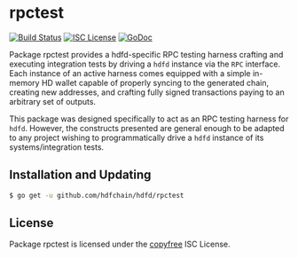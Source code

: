 rpctest
=======

[![Build Status](https://github.com/hdfchain/hdfd/workflows/Build%20and%20Test/badge.svg)](https://github.com/hdfchain/hdfd/actions)
[![ISC License](https://img.shields.io/badge/license-ISC-blue.svg)](http://copyfree.org)
[![GoDoc](https://img.shields.io/badge/godoc-reference-blue.svg)](https://godoc.org/github.com/hdfchain/hdfd/rpctest)

Package rpctest provides a hdfd-specific RPC testing harness crafting and
executing integration tests by driving a `hdfd` instance via the `RPC`
interface. Each instance of an active harness comes equipped with a simple
in-memory HD wallet capable of properly syncing to the generated chain,
creating new addresses, and crafting fully signed transactions paying to an
arbitrary set of outputs. 

This package was designed specifically to act as an RPC testing harness for
`hdfd`. However, the constructs presented are general enough to be adapted to
any project wishing to programmatically drive a `hdfd` instance of its
systems/integration tests. 

## Installation and Updating

```bash
$ go get -u github.com/hdfchain/hdfd/rpctest
```

## License


Package rpctest is licensed under the [copyfree](http://copyfree.org) ISC
License.

